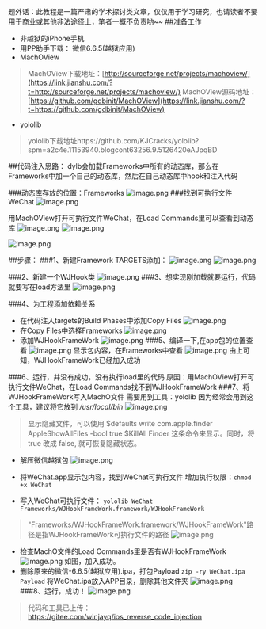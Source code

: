 题外话：此教程是一篇严肃的学术探讨类文章，仅仅用于学习研究，也请读者不要用于商业或其他非法途径上，笔者一概不负责哟~~
##准备工作
* 非越狱的iPhone手机
* 用PP助手下载： 微信6.6.5(越狱应用)
* MachOView
>MachOView下载地址：[http://sourceforge.net/projects/machoview/](https://link.jianshu.com/?t=http://sourceforge.net/projects/machoview/)
>MachOView源码地址：[https://github.com/gdbinit/MachOView](https://link.jianshu.com/?t=https://github.com/gdbinit/MachOView)
* yololib
>yololib下载地址https://github.com/KJCracks/yololib?spm=a2c4e.11153940.blogcont63256.9.5126420eAJpqBD



##代码注入思路：
dylb会加载Frameworks中所有的动态库，那么在Frameworks中加一个自己的动态库，然后在自己动态库中hook和注入代码

###动态库存放的位置：Frameworks
![image.png](https://upload-images.jianshu.io/upload_images/1013424-161997866a52aec0.png?imageMogr2/auto-orient/strip%7CimageView2/2/w/1240)
###找到可执行文件WeChat
![image.png](https://upload-images.jianshu.io/upload_images/1013424-e4f12b6c6aa5fb93.png?imageMogr2/auto-orient/strip%7CimageView2/2/w/1240)

用MachOView打开可执行文件WeChat，在Load Commands里可以查看到动态库
![image.png](https://upload-images.jianshu.io/upload_images/1013424-2f0d040fe1dfc01e.png?imageMogr2/auto-orient/strip%7CimageView2/2/w/1240)
![image.png](https://upload-images.jianshu.io/upload_images/1013424-35f07623f288ed4c.png?imageMogr2/auto-orient/strip%7CimageView2/2/w/1240)

![image.png](https://upload-images.jianshu.io/upload_images/1013424-3a45631e72661e10.png?imageMogr2/auto-orient/strip%7CimageView2/2/w/1240)

##步骤：
###1、新建Framework
TARGETS添加：
![image.png](https://upload-images.jianshu.io/upload_images/1013424-5b58e339a4d28335.png?imageMogr2/auto-orient/strip%7CimageView2/2/w/1240)
![image.png](https://upload-images.jianshu.io/upload_images/1013424-0403308f4dd9fada.png?imageMogr2/auto-orient/strip%7CimageView2/2/w/1240)

###2、新建一个WJHook类
![image.png](https://upload-images.jianshu.io/upload_images/1013424-073389c9959af107.png?imageMogr2/auto-orient/strip%7CimageView2/2/w/1240)
###3、想实现刚加载就要运行，代码就要写在load方法里
![image.png](https://upload-images.jianshu.io/upload_images/1013424-9cefc0037c32ff73.png?imageMogr2/auto-orient/strip%7CimageView2/2/w/1240)

###4、为工程添加依赖关系
* 在代码注入targets的Build Phases中添加Copy Files
![image.png](https://upload-images.jianshu.io/upload_images/1013424-10e1497a63af702d.png?imageMogr2/auto-orient/strip%7CimageView2/2/w/1240)
* 在Copy Files中选择Frameworks
![image.png](https://upload-images.jianshu.io/upload_images/1013424-180775d60ea1a8c2.png?imageMogr2/auto-orient/strip%7CimageView2/2/w/1240)
* 添加WJHookFrameWork
![image.png](https://upload-images.jianshu.io/upload_images/1013424-2650a1626e662df4.png?imageMogr2/auto-orient/strip%7CimageView2/2/w/1240)
###5、编译一下,在app包的位置查看
![image.png](https://upload-images.jianshu.io/upload_images/1013424-468c439074d611d8.png?imageMogr2/auto-orient/strip%7CimageView2/2/w/1240)
显示包内容，在Frameworks中查看
![image.png](https://upload-images.jianshu.io/upload_images/1013424-b3f9b9b7ec85601a.png?imageMogr2/auto-orient/strip%7CimageView2/2/w/1240)
由上可知，WJHookFrameWork已经加入成功

###6、运行，并没有成功，没有执行load里的代码
原因：用MachOView打开可执行文件WeChat，在Load Commands找不到WJHookFrameWork
###7、将WJHookFrameWork写入MachO文件
需要用到工具：yololib
因为经常会用到这个工具，建议将它放到 */usr/local/bin*
![image.png](https://upload-images.jianshu.io/upload_images/1013424-bdf24830d382f7f0.png?imageMogr2/auto-orient/strip%7CimageView2/2/w/1240)

>显示隐藏文件，可以使用
$defaults write com.apple.finder AppleShowAllFiles -bool true
$KillAll Finder
这条命令来显示。同时，将 true 改成 false, 就可恢复隐藏状态。
* 解压微信越狱包
![image.png](https://upload-images.jianshu.io/upload_images/1013424-40e5f6c27349f512.png?imageMogr2/auto-orient/strip%7CimageView2/2/w/1240)
* 将WeChat.app显示包内容，找到WeChat可执行文件
增加执行权限：```chmod +x WeChat```


* 写入WeChat可执行文件：
```yololib WeChat Frameworks/WJHookFrameWork.framework/WJHookFrameWork```
>"Frameworks/WJHookFrameWork.framework/WJHookFrameWork"路径是指WJHookFrameWork可执行文件的路径
![image.png](https://upload-images.jianshu.io/upload_images/1013424-9f44607696720666.png?imageMogr2/auto-orient/strip%7CimageView2/2/w/1240)
* 检查MachO文件的Load Commands里是否有WJHookFrameWork
![image.png](https://upload-images.jianshu.io/upload_images/1013424-526211d15c0da63d.png?imageMogr2/auto-orient/strip%7CimageView2/2/w/1240)
如图，加入成功。
* 删除原来的微信-6.6.5(越狱应用).ipa，打包Payload
```zip -ry WeChat.ipa Payload```
将WeChat.ipa放入APP目录，删除其他文件夹
![image.png](https://upload-images.jianshu.io/upload_images/1013424-d04a7fe5f6b82d42.png?imageMogr2/auto-orient/strip%7CimageView2/2/w/1240)
###8、运行，成功！
![image.png](https://upload-images.jianshu.io/upload_images/1013424-9eebd5ab778603b9.png?imageMogr2/auto-orient/strip%7CimageView2/2/w/1240)

>代码和工具已上传：https://gitee.com/winjayq/ios_reverse_code_injection



